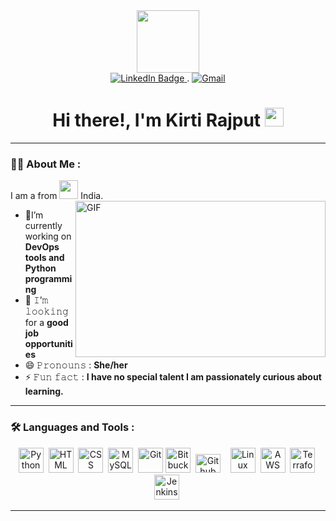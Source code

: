 <div id="header" align = "center">
  <img src="https://media1.giphy.com/media/OWgDiFQbtizpdLewE5/giphy.gif?cid=ecf05e4728q9o24rcoqs17c0dmt2nhl322esfrqw64x8mqk2&rid=giphy.gif&ct=g" width="100"/>
<div id="badges">
  <a href="https://www.linkedin.com/in/kirti-rajput-a81b10220/" target="_blank">
    <img src="https://img.shields.io/badge/LinkedIn-blue?style=for-the-badge&logo=linkedin&logoColor=white" alt="LinkedIn Badge"/>
  </a>.
  <a href="mailto:kirtirajput63969@gmail.com">
    <img src="https://img.shields.io/badge/Gmail-D14836?style=for-the-badge&logo=gmail&logoColor=white" alt="Gmail"/>
  </a>
  <!-- <a href="https://vishalpande.github.io/#/">
    <img src="https://img.shields.io/badge/website-000000?style=for-the-badge&logo=About.me&logoColor=white" alt="website Badge"/>
  </a> -->
</div>

  <!-- <img src="https://komarev.com/ghpvc/?username=vishalpande&style=flat-square&color=blue" alt=""/> -->


  <h1>
     Hi there!, I'm Kirti Rajput
  <img src="https://media.giphy.com/media/hvRJCLFzcasrR4ia7z/giphy.gif" width="30px"/>
</h1>

</div>

</div>

---

### :woman_technologist: About Me :

I am a from <img src="https://media.giphy.com/media/WUlplcMpOCEmTGBtBW/giphy.gif" width="30">  India.
<img align="right" height="250" width="400" alt="GIF" src="https://media.tenor.com/AlUkiGkR2j8AAAAM/new-game-ahagon-umiko-programming.gif"/>

- 🔭I’m currently working on **DevOps tools and Python programming**
- 👯 𝙸’𝚖 𝚕𝚘𝚘𝚔𝚒𝚗𝚐 for a  **good job opportunities**
- 😄 𝙿𝚛𝚘𝚗𝚘𝚞𝚗𝚜 : **She/her**
- ⚡ 𝙵𝚞𝚗 𝚏𝚊𝚌𝚝 : **I have no special talent I am passionately curious about learning.**

---

### :hammer_and_wrench: Languages and Tools :
<div align="center">
  <img src="https://encrypted-tbn0.gstatic.com/images?q=tbn:ANd9GcSKsCW7l2-gdhxyZnQnVqVS4TLbjpDjPhJPW2XFuzg&s"title="Python" alt="Python" width="40" height="40"/>&nbsp;
 <img src="https://www.vectorlogo.zone/logos/w3_html5/w3_html5-icon.svg" title="HTML5" alt="HTML" width="40" height="40"/>&nbsp;
 <img src="https://cdn-icons-png.flaticon.com/512/5968/5968242.png" title="CSS" alt="CSS" width="40" height="40"/>&nbsp;
 <img src="https://www.vectorlogo.zone/logos/mysql/mysql-icon.svg" title="MySQL"  alt="MySQL" width="40" height="40"/>&nbsp;
 <img src="https://www.vectorlogo.zone/logos/git-scm/git-scm-icon.svg" title="Git" **alt="Git" width="40" height="40"/>
 <img src="https://cdn-icons-png.flaticon.com/512/6125/6125001.png" title="Bitbucket" alt="Bitbucket" width="40" height="40"/>&nbsp;
 <img src="https://github.githubassets.com/images/modules/logos_page/GitHub-Mark.png" title="Github" alt="Github" width="40" height="30"/>&nbsp;
<imgsrc="https://camo.githubusercontent.com/c8df4d3ef5efa270d3cf5ca04b70d29423ae8f91a12e61f44eed78d442f1c596/68747470733a2f2f73746f726167652e676f6f676c65617069732e636f6d2f646f776e6c6f61642f73746f726167652f76312f622f6d61636f732d69636f6e732e61707073706f742e636f6d2f6f2f69636f6e735f617070726f766564253246706e67253246313630353336343933323737385f446f636b65725f416c745f322e706e673f67656e65726174696f6e3d3136303533373936303030373430383026616c743d6d65646961" title="Docker" alt="Docker" width="40" height="40"/>&nbsp;
 <img src="https://cdn-icons-png.flaticon.com/512/6124/6124995.png"title="Linux" alt="Linux" width="40" height="40"/>&nbsp;
 <img src="https://www.vectorlogo.zone/logos/amazon_aws/amazon_aws-icon.svg" title="AWS" alt="AWS" width="40" height="40"/>&nbsp;
 <img src="https://icons-for-free.com/download-icon-Terraform-1329545833434920628_512.png" title="Terraform" alt="Terraform" width="40" height="40"/>&nbsp
 <img src="https://upload.wikimedia.org/wikipedia/commons/thumb/e/e9/Jenkins_logo.svg/1200px-Jenkins_logo.svg.png" title="Jenkins" alt="Jenkins" width="40" height="40"/>&nbsp
</div>



---

<!-- ### :fire: My Status :
<p align="center">
  <a href="#">
    <img
      align="center" src="https://github-readme-streak-stats.herokuapp.com?user=vishalpande&theme=onedark&date_format=M%20j%5B%2C%20Y%5D&dates=737373&ring=DD8484&fire=E25822&stroke=00000000&currStreakNum=DD0D4F&currStreakLabel=A6A6A6&border=00000000&background=161B22" />
  </a>
</p> -->



